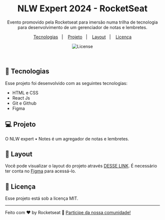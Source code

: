 <h1 align="center"> NLW Expert 2024 - RocketSeat </h1>

<p align="center">
Evento promovido pela Rocketseat para imersão numa trilha de tecnologia para desenvolvimento de um gerenciador de notas e lembretes.

</p>

<p align="center">
  <a href="#-tecnologias">Tecnologias</a>&nbsp;&nbsp;&nbsp;|&nbsp;&nbsp;&nbsp;
  <a href="#-projeto">Projeto</a>&nbsp;&nbsp;&nbsp;|&nbsp;&nbsp;&nbsp;
  <a href="#-layout">Layout</a>&nbsp;&nbsp;&nbsp;|&nbsp;&nbsp;&nbsp;
  <a href="#memo-licença">Licença</a>
</p>

<p align="center">
  <img alt="License" src="https://img.shields.io/static/v1?label=license&message=MIT&color=49AA26&labelColor=000000">
</p>

<br>

## 🚀 Tecnologias

Esse projeto foi desenvolvido com as seguintes tecnologias:

- HTML e CSS
- React Js
- Git e Github
- Figma

## 💻 Projeto

O NLW expert • Notes é um agregador de notas e lembretes.

## 🔖 Layout

Você pode visualizar o layout do projeto através [DESSE LINK](<https://www.figma.com/community/file/1336456128647909148/nlw-expert-notes>). É necessário ter conta no [Figma](https://figma.com) para acessá-lo.

## :memo: Licença

Esse projeto está sob a licença MIT.

---

Feito com ♥ by Rocketseat :wave: [Participe da nossa comunidade!](https://discord.gg/rocketseat)
